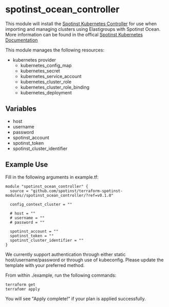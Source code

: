 # spotinst_ocean_controller

This module will install the [Spotinst Kubernetes Controller][controller-api-url] for use when importing and managing clusters using Elastigroups with Spotinst Ocean. More information can be found in the offical [Spotinst Kubernetes Documentation][spotinst-k8s-api-url]

This module manages the following resources:
* kubernetes provider
	* kubernetes_config_map
	* kubernetes_secret
	* kubernetes_service_account
	* kubernetes_cluster_role
	* kubernetes_cluster_role_binding
	* kubernetes_deployment

## Variables
* host
* username
* password
* spotinst_account
* spotinst_token
* spotinst_cluster_identifier

## Example Use
Fill in the following arguments in example.tf:
```
module "spotinst_ocean_controller" {
  source = "github.com/spotinst/terraform-spotinst-modules//spotinst_ocean_controller/?ref=v0.1.0"

  config_context_cluster = ""

  # host = ""
  # username = ""
  # password = ""

  spotinst_account = ""
  spotinst_token = ""
  spotinst_cluster_identifier = ""
}
```

We currently support authentication through either static host/username/password or through use of kubeconfig. Please update the template with your preferred method.

From within ./example, run the following commands:
```
terraform get
terrafomr apply
```

You will see "Apply complete!" if your plan is applied successfully.


[controller-api-url]: https://api.spotinst.com/container-management/kubernetes/kubernetes-tutorials/spotinst-kubernetes-controller/
[spotinst-k8s-api-url]: https://api.spotinst.com/container-management/kubernetes/

